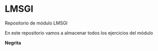 # LMSGI
Repositorio de módulo LMSGI

En este repositorio vamos a almacenar todos los ejercicios del módulo

**Negrita**
